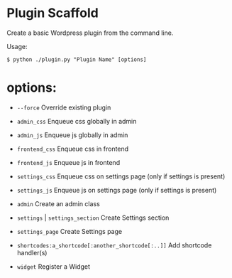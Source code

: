 Plugin Scaffold
===============

Create a basic Wordpress plugin from the command line.

Usage:
```
$ python ./plugin.py "Plugin Name" [options]
```
# options: #
- `--force`         Override existing plugin
- `admin_css`       Enqueue css globally in admin
- `admin_js`        Enqueue js globally in admin
- `frontend_css`    Enqueue css in frontend
- `frontend_js`     Enqueue js in frontend
- `settings_css`    Enqueue css on settings page (only if settings is present)
- `settings_js`     Enqueue js on settings page (only if settings is present)
- `admin` 			Create an admin class
- `settings` | `settings_section` Create Settings section
- `settings_page`	Create Settings page
- `shortcodes:a_shortcode[:another_shortcode[:..]]` Add shortcode handler(s)

- `widget`			Register a Widget

